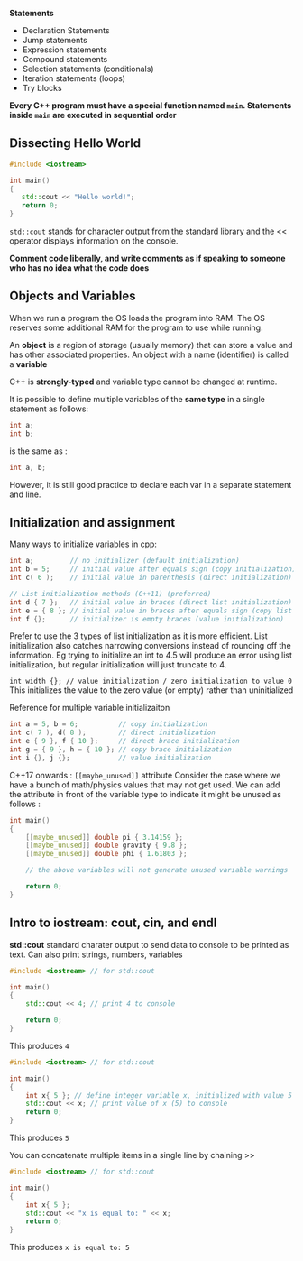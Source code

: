 **Statements**
- Declaration Statements
- Jump statements
- Expression statements
- Compound statements
- Selection statements (conditionals)
- Iteration statements (loops)
- Try blocks


**Every C++ program must have a special function named `main`. Statements inside `main` are executed in sequential order**


## Dissecting Hello World
```cpp
#include <iostream>

int main()
{
   std::cout << "Hello world!";
   return 0;
}
```
`std::cout` stands for character output from the standard library and the << operator displays information on the console.


**Comment code liberally, and write comments as if speaking to someone who has no idea what the code does**


## Objects and Variables
When we run a program the OS loads the program into RAM. The OS reserves some additional RAM for the program to use while running.

An **object** is a region of storage (usually memory) that can store a value and has other associated properties. An object with a name (identifier) is called a **variable**

C++ is **strongly-typed** and variable type cannot be changed at runtime.

It is possible to define multiple variables of the **same type** in a single statement as follows:
```cpp
int a;
int b;
```
is the same as :
```cpp
int a, b;
```
However, it is still good practice to declare each var in a separate statement and line.


## Initialization and assignment
Many ways to initialize variables in cpp:
```cpp
int a;         // no initializer (default initialization)
int b = 5;     // initial value after equals sign (copy initialization)
int c( 6 );    // initial value in parenthesis (direct initialization)

// List initialization methods (C++11) (preferred)
int d { 7 };   // initial value in braces (direct list initialization)
int e = { 8 }; // initial value in braces after equals sign (copy list initialization)
int f {};      // initializer is empty braces (value initialization)
```

Prefer to use the 3 types of list initialization as it is more efficient. List initialization also catches narrowing conversions instead of rounding off the information. Eg trying to initialize an int to 4.5 will produce an error using list initialization, but regular initialization will just truncate to 4.

``int width {}; // value initialization / zero initialization to value 0``
This initializes the value to the zero value (or empty) rather than uninitialized

Reference for multiple variable initializaiton
```cpp
int a = 5, b = 6;          // copy initialization
int c( 7 ), d( 8 );        // direct initialization
int e { 9 }, f { 10 };     // direct brace initialization
int g = { 9 }, h = { 10 }; // copy brace initialization
int i {}, j {};            // value initialization
```


C++17 onwards : `[[maybe_unused]]` attribute
Consider the case where we have a bunch of math/physics values that may not get used. We can add the attribute in front of the variable type to indicate it might be unused as follows : 
```cpp
int main()
{
    [[maybe_unused]] double pi { 3.14159 };
    [[maybe_unused]] double gravity { 9.8 };
    [[maybe_unused]] double phi { 1.61803 };

    // the above variables will not generate unused variable warnings

    return 0;
}
```


## Intro to iostream: cout, cin, and endl
**std::cout**
standard charater output to send data to console to be printed as text. Can also print strings, numbers, variables

```cpp
#include <iostream> // for std::cout

int main()
{
    std::cout << 4; // print 4 to console

    return 0;
}
```
This produces `4`

```cpp
#include <iostream> // for std::cout

int main()
{
    int x{ 5 }; // define integer variable x, initialized with value 5
    std::cout << x; // print value of x (5) to console
    return 0;
}
```
This produces `5`

You can concatenate multiple items in a single line by chaining >>
```cpp
#include <iostream> // for std::cout

int main()
{
    int x{ 5 };
    std::cout << "x is equal to: " << x;
    return 0;
}
```
This produces `x is equal to: 5`